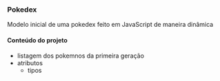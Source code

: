 ### Pokedex 

Modelo inicial de uma pokedex feito em JavaScript de maneira dinâmica

#### Conteúdo do projeto

- listagem dos pokemnos da primeira geração
- atributos
    - tipos

